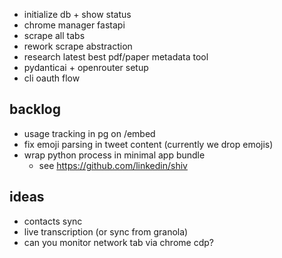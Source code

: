 - initialize db + show status
- chrome manager fastapi
- scrape all tabs
- rework scrape abstraction
- research latest best pdf/paper metadata tool
- pydanticai + openrouter setup
- cli oauth flow

## backlog

- usage tracking in pg on /embed
- fix emoji parsing in tweet content (currently we drop emojis)
- wrap python process in minimal app bundle
  - see https://github.com/linkedin/shiv

## ideas

- contacts sync
- live transcription (or sync from granola)
- can you monitor network tab via chrome cdp?
